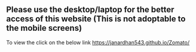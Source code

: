 ## Please use the desktop/laptop for the better access of this website (This is not adoptable to the mobile screens)

To view the click on the below link
https://janardhan543.github.io/Zomato/
